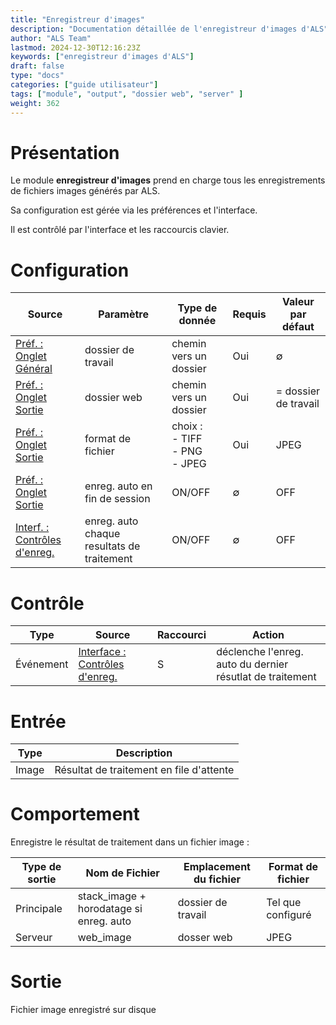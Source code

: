 ```yaml
---
title: "Enregistreur d'images"
description: "Documentation détaillée de l'enregistreur d'images d'ALS"
author: "ALS Team"
lastmod: 2024-12-30T12:16:23Z
keywords: ["enregistreur d'images d'ALS"]
draft: false
type: "docs"
categories: ["guide utilisateur"] 
tags: ["module", "output", "dossier web", "server" ]
weight: 362
---
```


# Présentation

Le module **enregistreur d'images** prend en charge tous les enregistrements de fichiers images générés par ALS.

Sa configuration est gérée via les préférences et l'interface.

Il est contrôlé par l'interface et les raccourcis clavier.

# Configuration

| Source                                                                          | Paramètre                                  | Type de donnée                       | Requis | Valeur par défaut    |
|---------------------------------------------------------------------------------|--------------------------------------------|--------------------------------------| ------- |----------------------|
| [Préf. : Onglet Général](../../user-guide/preferences/general/#work-folder)     | dossier de travail                         | chemin vers un dossier               | Oui     | ∅                    |
| [Préf. : Onglet Sortie](../../user-guide/preferences/output/#web-folder)        | dossier web                                | chemin vers un dossier               | Oui     | = dossier de travail |
| [Préf. : Onglet Sortie](../../user-guide/preferences/output/#format)            | format de fichier                          | choix :<br>- TIFF<br>- PNG<br>- JPEG | Oui     | JPEG                 |
| [Préf. : Onglet Sortie](../../user-guide/preferences/output/#session-stop-save) | enreg. auto en fin de session              | ON/OFF                               | ∅     | OFF                  |
| [Interf. : Contrôles d'enreg.](../../user-guide/ui/controls/#save-controls)     | enreg. auto chaque resultats de traitement | ON/OFF                               | ∅     | OFF                  |

# Contrôle

| Type      | Source                                                                          | Raccourci                                                                                        | Action                                                                                  |
|-----------|---------------------------------------------------------------------------------|--------------------------------------------------------------------------------------------------|-----------------------------------------------------------------------------------------|
| Événement | [Interface : Contrôles d'enreg.](../../user-guide/ui/controls/#save-controls)  |  <span class="als-ks">S</span>                                                                                                | déclenche l'enreg. auto du dernier résutlat de traitement                               |


# Entrée

| Type  | Description                              |
|-------|------------------------------------------|
| Image | Résultat de traitement en file d'attente |

# Comportement

Enregistre le résultat de traitement dans un fichier image :

| Type de sortie | Nom de Fichier                          | Emplacement du fichier | Format de fichier |
|-------------|-----------------------------------------|------------------------|-------------------|
| Principale  | stack_image + horodatage si enreg. auto | dossier de travail     | Tel que configuré |
| Serveur     | web_image                               | dosser web             | JPEG              |     

# Sortie

Fichier image enregistré sur disque